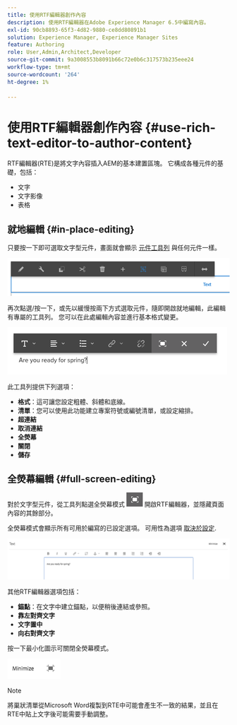 ```yaml
---
title: 使用RTF編輯器創作內容
description: 使用RTF編輯器在Adobe Experience Manager 6.5中編寫內容。
exl-id: 90cb8893-65f3-4d82-9880-ce8dd80891b1
solution: Experience Manager, Experience Manager Sites
feature: Authoring
role: User,Admin,Architect,Developer
source-git-commit: 9a3008553b8091b66c72e0b6c317573b235eee24
workflow-type: tm+mt
source-wordcount: '264'
ht-degree: 1%

---
```


# 使用RTF編輯器創作內容 {#use-rich-text-editor-to-author-content}

RTF編輯器(RTE)是將文字內容插入AEM的基本建置區塊。 它構成各種元件的基礎，包括：

* 文字
* 文字影像
* 表格

## 就地編輯 {#in-place-editing}

只要按一下即可選取文字型元件，畫面就會顯示 [元件工具列](/help/sites-authoring/editing-content.md#edit-configure-copy-cut-delete-paste) 與任何元件一樣。

![screen_shot_2018-03-21at163054](assets/screen_shot_2018-03-21at163054.png)

再次點選/按一下，或先以緩慢按兩下方式選取元件，隨即開啟就地編輯，此編輯有專屬的工具列。 您可以在此處編輯內容並進行基本格式變更。

![screen_shot_2018-03-21at163214](assets/screen_shot_2018-03-21at163214.png)

此工具列提供下列選項：

* **格式**：這可讓您設定粗體、斜體和底線。
* **清單**：您可以使用此功能建立專案符號或編號清單，或設定縮排。
* **超連結**
* **取消連結**
* **全熒幕**
* **關閉**
* **儲存**

## 全熒幕編輯 {#full-screen-editing}

對於文字型元件，從工具列點選全熒幕模式 ![全熒幕編輯模式](do-not-localize/screen_shot_2018-03-21at163236.png) 開啟RTF編輯器，並隱藏頁面內容的其餘部分。

全熒幕模式會顯示所有可用於編寫的已設定選項。 可用性為選項 [取決於設定](/help/sites-administering/rich-text-editor.md).

![screen_shot_2018-03-21at163248](assets/screen_shot_2018-03-21at163248.png)

其他RTF編輯器選項包括：

* **錨點**：在文字中建立錨點，以便稍後連結或參照。
* **靠左對齊文字**
* **文字置中**
* **向右對齊文字**

按一下最小化圖示可關閉全熒幕模式。

![screen_shot_2018-03-21at163323](assets/screen_shot_2018-03-21at163323.png)

>[!NOTE]
>
>將巢狀清單從Microsoft Word複製到RTE中可能會產生不一致的結果，並且在RTE中貼上文字後可能需要手動調整。
